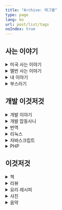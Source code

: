 ```yaml
---
title: "Archive: 태그별"
type: page
lang: ko
url: post/list/tags
noIndex: true
---
```


<!-- @template list-nav -->

## 사는 이야기

<div class="with-details-toggle-button">

<details>
<summary>미국 사는 이야기</summary>

<!-- @template post-list {"tag": "미국 사는 이야기"} -->

</details>

<details>
<summary>멜번 사는 이야기</summary>

<!-- @template post-list {"tag": "멜번 사는 이야기"} -->

</details>

<details>
<summary>내 이야기</summary>

<!-- @template post-list {"tag": "내 이야기"} -->

</details>

<details>
<summary>부스러기</summary>

<!-- @template post-list {"tag": "부스러기"} -->

</details>

</div>

## 개발 이것저것


<div class="with-details-toggle-button">

<details>
<summary>개발 이야기</summary>

<!-- @template post-list {"tag": "개발 이야기"} -->

</details>

<details>
<summary>개발 잡동사니</summary>

<!-- @template post-list {"tag": "개발 잡동사니"} -->

</details>

<details>
<summary>번역</summary>

<!-- @template post-list {"tag": "번역"} -->

</details>

<details>
<summary>리눅스</summary>

<!-- @template post-list {"tag": "linux"} -->

</details>

<details>
<summary>자바스크립트</summary>

<!-- @template post-list {"tag": "js"} -->

</details>

<details>
<summary>PHP</summary>

<!-- @template post-list {"tag": "php"} -->

</details>

</div>

## 이것저것

<div class="with-details-toggle-button">

<details>
<summary>책</summary>

<!-- @template post-list {"tag": "책"} -->

</details>

<details>
<summary>리뷰</summary>

<!-- @template post-list {"tag": "리뷰"} -->

</details>

<details>
<summary>요리 레시피</summary>

<!-- @template post-list {"tag": "요리 레시피"} -->

</details>

<details>
<summary>사진</summary>

<!-- @template post-list {"tag": "사진"} -->

</details>

<details>
<summary>음악</summary>

<!-- @template post-list {"tag": "음악"} -->

</details>


</div>
